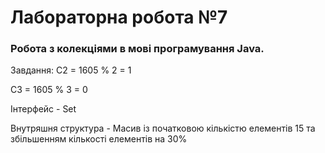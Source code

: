 # Лабораторна робота №7

### Робота з колекціями в мові програмування Java.
Завдання:
C2 = 1605 % 2 = 1

C3 = 1605 % 3 = 0

Інтерфейс - Set

Внутряшня структура - Масив із початковою кількістю елементів 15 та збільшенням кількості елементів на 30%
